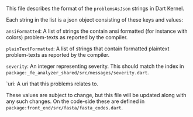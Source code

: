 <!--
Copyright (c) 2019, the Dart project authors.  Please see the AUTHORS file
for details. All rights reserved. Use of this source code is governed by a
BSD-style license that can be found in the LICENSE file.
-->

This file describes the format of the `problemsAsJson` strings in Dart Kernel.

Each string in the list is a json object consisting of these keys and values:

`ansiFormatted`: A list of strings the contain ansi formatted (for instance with
colors) problem-texts as reported by the compiler.

`plainTextFormatted`: A list of strings that contain formatted plaintext
problem-texts as reported by the compiler.

`severity`: An integer representing severity. This should match the index in
`package:_fe_analyzer_shared/src/messages/severity.dart`.

`uri: A uri that this problems relates to.

These values are subject to change, but this file will be updated along with any
such changes. On the code-side these are defined in
`package:front_end/src/fasta/fasta_codes.dart`.
